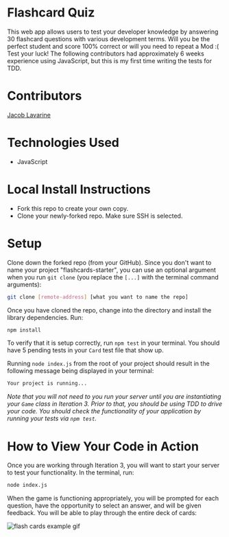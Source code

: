 # **Flashcard Quiz**

This web app allows users to test your developer knowledge by answering 30 flashcard questions with various development terms. Will you be the perfect student and score 100% correct or will you need to repeat a Mod :( Test your luck! The following contributors had approximately 6 weeks experience using JavaScript, but this is my first time writing the tests for TDD.

# **Contributors**

[Jacob Lavarine](https://github.com/Jlavarine)

# **Technologies Used**

- JavaScript


# **Local Install Instructions**
- Fork this repo to create your own copy.
- Clone your newly-forked repo. Make sure SSH is selected.

# **Setup**

Clone down the forked repo (from your GitHub). Since you don't want to name your project "flashcards-starter", you can use an optional argument when you run `git clone` (you replace the `[...]` with the terminal command arguments):

```bash
git clone [remote-address] [what you want to name the repo]
```

Once you have cloned the repo, change into the directory and install the library dependencies. Run:

```bash
npm install
```

To verify that it is setup correctly, run `npm test` in your terminal. You should have 5 pending tests in your `Card` test file that show up.

Running `node index.js` from the root of your project should result in the following message being displayed in your terminal:

```bash
Your project is running...
```

*Note that you will not need to you run your server until you are instantiating your `Game` class in Iteration 3. Prior to that, you should be using TDD to drive your code. You should check the functionality of your application by running your tests via `npm test`.*

# **How to View Your Code in Action**

Once you are working through Iteration 3, you will want to start your server to test your functionality.
In the terminal, run:

```bash
node index.js
```

When the game is functioning appropriately, you will be prompted for each question, have the opportunity to select an answer, and will be given feedback. You will be able to play through the entire deck of cards:

![flash cards example gif](https://media.giphy.com/media/ldZ8W8cJuzcPxeiiOf/giphy.gif)

